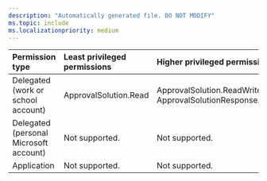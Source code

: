```yaml
---
description: "Automatically generated file. DO NOT MODIFY"
ms.topic: include
ms.localizationpriority: medium
---
```


|Permission type|Least privileged permissions|Higher privileged permissions|
|:---|:---|:---|
|Delegated (work or school account)|ApprovalSolution.Read|ApprovalSolution.ReadWrite, ApprovalSolutionResponse.ReadWrite|
|Delegated (personal Microsoft account)|Not supported.|Not supported.|
|Application|Not supported.|Not supported.|

